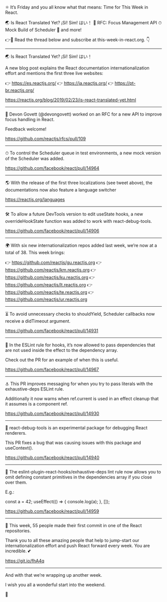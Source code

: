 ⚛️ It’s Friday and you all know what that means: Time for This Week in React.

🌏 Is React Translated Yet? ¡Sí! Sim! はい！
💼 RFC: Focus Management API
⏱ Mock Build of Scheduler
👀 and more!

👉💌 Read the thread below and subscribe at this-week-in-react.org. 👇

---

🌏 Is React Translated Yet? ¡Sí! Sim! はい！

A new blog post explains the React documentation internationalization effort and mentions the first three live websites:

👉 https://es.reactjs.org/
👉 https://ja.reactjs.org/
👉 https://pt-br.reactjs.org/

https://reactjs.org/blog/2019/02/23/is-react-translated-yet.html

---

💼 Devon Govett (@devongovett) worked on an RFC for a new API to improve focus handling in React.

Feedback welcome!

https://github.com/reactjs/rfcs/pull/109

---

⏱ To control the Scheduler queue in test environments, a new mock version of the Scheduler was added.

https://github.com/facebook/react/pull/14964

---

🌎 With the release of the first three localizations (see tweet above), the documentations now also feature a language switcher

https://reactjs.org/languages

---

🛠 To allow a future DevTools version to edit useState hooks, a new overrideHookState function was added to work with react-debug-tools.

https://github.com/facebook/react/pull/14906

---

🌍 With six new internationalization repos added last week, we’re now at a total of 38. This week brings:

👉 https://github.com/reactjs/gu.reactjs.org
👉 https://github.com/reactjs/km.reactjs.org
👉 https://github.com/reactjs/ku.reactjs.org
👉 https://github.com/reactjs/lt.reactjs.org
👉 https://github.com/reactjs/te.reactjs.org
👉 https://github.com/reactjs/ur.reactjs.org

---

⏳ To avoid unnecessary checks to shouldYield, Scheduler callbacks now receive a didTimeout argument.

https://github.com/facebook/react/pull/14931

---

🎣 In the ESLint rule for hooks, it’s now allowed to pass dependencies that are not used inside the effect to the dependency array.

Check out the PR for an example of when this is useful.

https://github.com/facebook/react/pull/14967

---


⚓️ This PR improves messaging for when you try to pass literals with the exhaustive-deps ESLint rule.

Additionally it now warns when ref.current is used in an effect cleanup that it assumes is a component ref.

https://github.com/facebook/react/pull/14930

---

🐛 react-debug-tools is an experimental package for debugging React renderers.

This PR fixes a bug that was causing issues with this package and useContext().

https://github.com/facebook/react/pull/14940

---

📌 The eslint-plugin-react-hooks/exhaustive-deps lint rule now allows you to omit defining constant primitives in the dependencies array if you close over them.

E.g.:

const a = 42;
useEffect(() => {
  console.log(a);
}, []);

https://github.com/facebook/react/pull/14959

---

👏 This week, 55 people made their first commit in one of the React repositories.

Thank you to all these amazing people that help to jump-start our internationalization effort and push React forward every week. You are incredible. 💕

https://git.io/fhA4q

---

And with that we’re wrapping up another week.


I wish you all a wonderful start into the weekend.

👋
